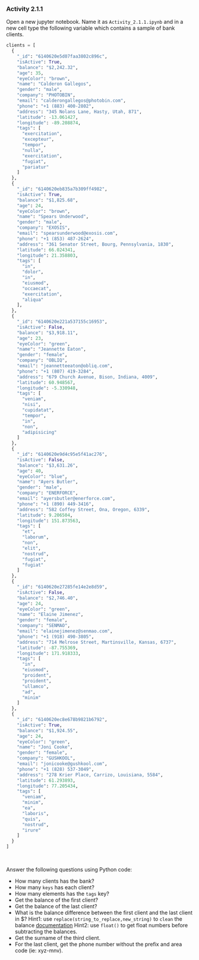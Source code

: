 ### Activity 2.1.1

Open a new jupyter notebook. Name it as `Activity_2.1.1.ipynb` and in a new cell type the following variable which contains a sample of bank clients.

```python
clients = [
  {
    "_id": "6140620e5d07faa3802c896c",
    "isActive": True,
    "balance": "$2,242.32",
    "age": 35,
    "eyeColor": "brown",
    "name": "Calderon Gallegos",
    "gender": "male",
    "company": "PHOTOBIN",
    "email": "calderongallegos@photobin.com",
    "phone": "+1 (883) 400-2802",
    "address": "345 Nolans Lane, Hasty, Utah, 871",
    "latitude": -13.061427,
    "longitude": -89.208874,
    "tags": [
      "exercitation",
      "excepteur",
      "tempor",
      "nulla",
      "exercitation",
      "fugiat",
      "pariatur"
    ]
  },
  {
    "_id": "6140620eb835a7b309ff4982",
    "isActive": True,
    "balance": "$1,825.68",
    "age": 24,
    "eyeColor": "brown",
    "name": "Spears Underwood",
    "gender": "male",
    "company": "EXOSIS",
    "email": "spearsunderwood@exosis.com",
    "phone": "+1 (853) 487-2624",
    "address": "361 Senator Street, Bourg, Pennsylvania, 1830",
    "latitude": 66.024341,
    "longitude": 21.358803,
    "tags": [
      "in",
      "dolor",
      "in",
      "eiusmod",
      "occaecat",
      "exercitation",
      "aliqua"
    ],
  },
  {
    "_id": "6140620e221a537155c16953",
    "isActive": False,
    "balance": "$3,918.11",
    "age": 23,
    "eyeColor": "green",
    "name": "Jeannette Eaton",
    "gender": "female",
    "company": "OBLIQ",
    "email": "jeannetteeaton@obliq.com",
    "phone": "+1 (807) 419-3284",
    "address": "679 Church Avenue, Bison, Indiana, 4009",
    "latitude": 60.948567,
    "longitude": -5.330948,
    "tags": [
      "veniam",
      "nisi",
      "cupidatat",
      "tempor",
      "in",
      "non",
      "adipisicing"
    ]
  },
  {
    "_id": "6140620e9d4c95e5f41ac276",
    "isActive": False,
    "balance": "$3,631.26",
    "age": 40,
    "eyeColor": "blue",
    "name": "Ayers Butler",
    "gender": "male",
    "company": "ENERFORCE",
    "email": "ayersbutler@enerforce.com",
    "phone": "+1 (890) 449-3416",
    "address": "582 Coffey Street, Ona, Oregon, 6339",
    "latitude": 9.206504,
    "longitude": 151.873563,
    "tags": [
      "et",
      "laborum",
      "non",
      "elit",
      "nostrud",
      "fugiat",
      "fugiat"
    ]
  },
  {
    "_id": "6140620e27285fe14e2e8d59",
    "isActive": False,
    "balance": "$2,746.40",
    "age": 24,
    "eyeColor": "green",
    "name": "Elaine Jimenez",
    "gender": "female",
    "company": "SENMAO",
    "email": "elainejimenez@senmao.com",
    "phone": "+1 (918) 490-3805",
    "address": "714 Melrose Street, Martinsville, Kansas, 6737",
    "latitude": -87.755369,
    "longitude": 171.918333,
    "tags": [
      "in",
      "eiusmod",
      "proident",
      "proident",
      "ullamco",
      "ad",
      "minim"
    ]
  },
  {
    "_id": "6140620ec8e678b9821b6792",
    "isActive": True,
    "balance": "$1,924.55",
    "age": 24,
    "eyeColor": "green",
    "name": "Joni Cooke",
    "gender": "female",
    "company": "GUSHKOOL",
    "email": "jonicooke@gushkool.com",
    "phone": "+1 (828) 537-3049",
    "address": "278 Krier Place, Carrizo, Louisiana, 5584",
    "latitude": 61.293893,
    "longitude": 77.205434,
    "tags": [
      "veniam",
      "minim",
      "ea",
      "laboris",
      "quis",
      "nostrud",
      "irure"
    ]
  }
]
```

<br>

Answer the following questions using Python code:

- How many clients has the bank?
- How many `keys` has each client?
- How many elements has the `tags` key?
- Get the balance of the first client?
- Get the balance of the last client? 
- What is the balance difference between the first client and the last client in $?
  Hint1: use `replace(string_to_replace,new_string)` to `clean` the balance [documentation](https://www.w3schools.com/python/ref_string_replace.asp)
  Hint2: use `float()` to get float numbers before subtracting the balances.
- Get the surname of the third client.
- For the last client, get the phone number without the prefix and area code (ie: xyz-mnv).

